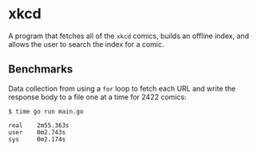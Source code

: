 # xkcd

A program that fetches all of the `xkcd` comics, builds an offline index, and allows the user to search the index for a comic.

## Benchmarks

Data collection from using a `for` loop to fetch each URL and write the response body to a file one at a time for 2422 comics:

```
$ time go run main.go

real    2m55.363s
user    0m2.743s
sys     0m2.174s
```

